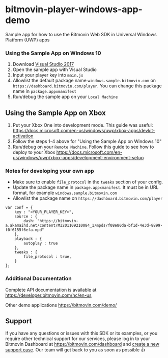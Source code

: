# bitmovin-player-windows-app-demo
Sample app for how to use the Bitmovin Web SDK in Universal Windows Platform (UWP) apps

### Using the Sample App on Windows 10 
1. Download [Visual Studio 2017](https://www.visualstudio.com/downloads/)
2. Open the sample app with Visual Studio
3. Input your player key into `main.js`
4. Allowlist the default package name `windows.sample.bitmovin.com` on `https://dashboard.bitmovin.com/player`. You can change this package name in `package.appxmanifest`
5. Run/debug the sample app on your `Local Machine`

## Using the Sample App on Xbox
1. Put your Xbox One into development mode. This guide was useful: https://docs.microsoft.com/en-us/windows/uwp/xbox-apps/devkit-activation
2. Follow the steps 1-4 above for "Using the Sample App on Windows 10"
3. Run/debug on your `Remote Machine`. Follow this guide to see how to deploy to your Xbox https://docs.microsoft.com/en-us/windows/uwp/xbox-apps/development-environment-setup


### Notes for developing your own app
 - Make sure to enable `file_protocol` in the `tweaks` section of your config.
 - Update the package name in `package.appxmanifest`. It must be in URL format, for example `windows.sample.bitmovin.com`
 - Allowlist the package name on `https://dashboard.bitmovin.com/player`

```
var conf = {
	key : "<YOUR_PLAYER_KEY>",
	source : {
		dash: "https://bitmovin-a.akamaihd.net/content/MI201109210084_1/mpds/f08e80da-bf1d-4e3d-8899-f0f6155f6efa.mpd"
	},
	playback : {
		autoplay : true
	},
	tweaks : {
		file_protocol : true,
	}
};
```

### Additional Documentation

Complete API documentation is available at https://developer.bitmovin.com/hc/en-us

Other demo applications https://bitmovin.com/demo/

## Support
If you have any questions or issues with this SDK or its examples, or you require other technical support for our services, please log in to your Bitmovin Dashboard at https://bitmovin.com/dashboard and [create a new support case](https://bitmovin.com/dashboard/support/cases/create). Our team will get back to you as soon as possible :+1:
